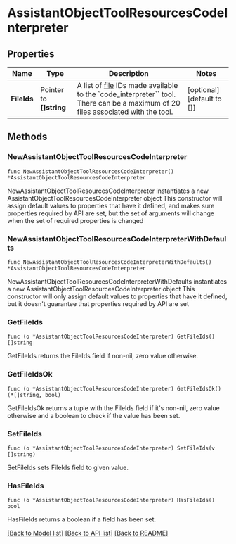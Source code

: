 # AssistantObjectToolResourcesCodeInterpreter

## Properties

Name | Type | Description | Notes
------------ | ------------- | ------------- | -------------
**FileIds** | Pointer to **[]string** | A list of [file](/docs/api-reference/files) IDs made available to the &#x60;code_interpreter&#x60;&#x60; tool. There can be a maximum of 20 files associated with the tool.  | [optional] [default to []]

## Methods

### NewAssistantObjectToolResourcesCodeInterpreter

`func NewAssistantObjectToolResourcesCodeInterpreter() *AssistantObjectToolResourcesCodeInterpreter`

NewAssistantObjectToolResourcesCodeInterpreter instantiates a new AssistantObjectToolResourcesCodeInterpreter object
This constructor will assign default values to properties that have it defined,
and makes sure properties required by API are set, but the set of arguments
will change when the set of required properties is changed

### NewAssistantObjectToolResourcesCodeInterpreterWithDefaults

`func NewAssistantObjectToolResourcesCodeInterpreterWithDefaults() *AssistantObjectToolResourcesCodeInterpreter`

NewAssistantObjectToolResourcesCodeInterpreterWithDefaults instantiates a new AssistantObjectToolResourcesCodeInterpreter object
This constructor will only assign default values to properties that have it defined,
but it doesn't guarantee that properties required by API are set

### GetFileIds

`func (o *AssistantObjectToolResourcesCodeInterpreter) GetFileIds() []string`

GetFileIds returns the FileIds field if non-nil, zero value otherwise.

### GetFileIdsOk

`func (o *AssistantObjectToolResourcesCodeInterpreter) GetFileIdsOk() (*[]string, bool)`

GetFileIdsOk returns a tuple with the FileIds field if it's non-nil, zero value otherwise
and a boolean to check if the value has been set.

### SetFileIds

`func (o *AssistantObjectToolResourcesCodeInterpreter) SetFileIds(v []string)`

SetFileIds sets FileIds field to given value.

### HasFileIds

`func (o *AssistantObjectToolResourcesCodeInterpreter) HasFileIds() bool`

HasFileIds returns a boolean if a field has been set.


[[Back to Model list]](../README.md#documentation-for-models) [[Back to API list]](../README.md#documentation-for-api-endpoints) [[Back to README]](../README.md)


